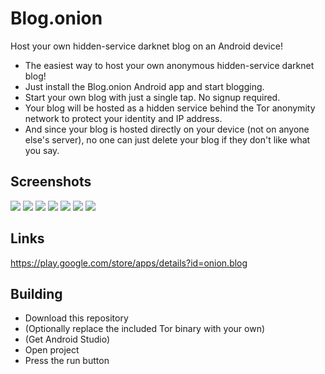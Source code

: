 # Blog.onion

Host your own hidden-service darknet blog on an Android device!

- The easiest way to host your own anonymous hidden-service darknet blog!
- Just install the Blog.onion Android app and start blogging.
- Start your own blog with just a single tap. No signup required.
- Your blog will be hosted as a hidden service behind the Tor anonymity network to protect your identity and IP address. 
- And since your blog is hosted directly on your device (not on anyone else's server), no one can just delete your blog if they don't like what you say.



## Screenshots

![](https://github.com/onionApps/Blog.onion/blob/master/gfx/s1.png)
![](https://github.com/onionApps/Blog.onion/blob/master/gfx/s2.png)
![](https://github.com/onionApps/Blog.onion/blob/master/gfx/s3.png)
![](https://github.com/onionApps/Blog.onion/blob/master/gfx/s4.png)
![](https://github.com/onionApps/Blog.onion/blob/master/gfx/s5.png)
![](https://github.com/onionApps/Blog.onion/blob/master/gfx/s6.png)
![](https://github.com/onionApps/Blog.onion/blob/master/gfx/s7.png)


## Links
https://play.google.com/store/apps/details?id=onion.blog



## Building
- Download this repository
- (Optionally replace the included Tor binary with your own)
- (Get Android Studio)
- Open project
- Press the run button
